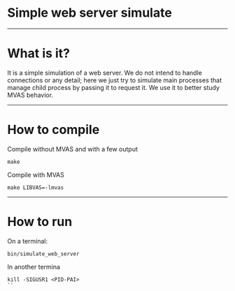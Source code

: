 # Simple web server simulate

----
# What is it?

It is a simple simulation of a web server. We do not intend to handle
connections or any detail; here we just try to simulate main processes that
manage child process by passing it to request it. We use it to better study
MVAS behavior.

----
# How to compile

Compile without MVAS and with a few output

```
make
```

Compile with MVAS

```
make LIBVAS=-lmvas
```

----
# How to run

On a terminal:

```
bin/simulate_web_server
```

In another termina
```
kill -SIGUSR1 <PID-PAI>
``
